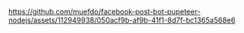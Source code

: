 

https://github.com/muefdo/facebook-post-bot-pupeteer-nodejs/assets/112949938/050acf9b-af9b-41f1-8d7f-bc1365a568e6

